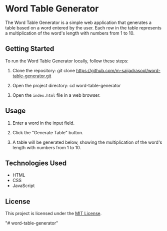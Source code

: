 # Word Table Generator

The Word Table Generator is a simple web application that generates a table based on a word entered by the user. Each row in the table represents a multiplication of the word's length with numbers from 1 to 10.

## Getting Started

To run the Word Table Generator locally, follow these steps:

1. Clone the repository:
git clone https://github.com/m-sajjadrasool/word-table-generator.git

2. Open the project directory:
cd word-table-generator

3. Open the `index.html` file in a web browser.

## Usage

1. Enter a word in the input field.

2. Click the "Generate Table" button.

3. A table will be generated below, showing the multiplication of the word's length with numbers from 1 to 10.

## Technologies Used

- HTML
- CSS
- JavaScript

## License

This project is licensed under the [MIT License](LICENSE).

"# word-table-generator" 
